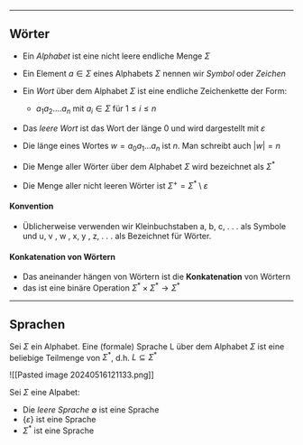 
---
## Wörter
- Ein _Alphabet_ ist eine nicht leere endliche Menge $\Sigma$
- Ein Element $a\in\Sigma$ eines Alphabets $\Sigma$ nennen wir _Symbol_ oder _Zeichen_
- Ein _Wort_ über dem Alphabet $\Sigma$ ist eine endliche Zeichenkette der Form:
	- $a_{1}a_{2}....a_{n}$ mit $a_{i}\in\Sigma$ für $1\le i\le n$ 
- Das _leere Wort_ ist das Wort der länge $0$ und wird dargestellt mit $\varepsilon$

- Die länge eines Wortes $w=a_0a_1...a_n$ ist $n$. Man schreibt auch $|w|=n$ 
- Die Menge aller Wörter über dem Alphabet $\Sigma$ wird bezeichnet als $\Sigma^*$ 
- Die Menge aller nicht leeren Wörter ist $\Sigma^{+}=\Sigma^{*}\setminus \varepsilon$ 

#### Konvention
- Üblicherweise verwenden wir Kleinbuchstaben a, b, c, . . . als Symbole und u, v , w , x, y , z, . . . als Bezeichnet für Wörter.

#### Konkatenation von Wörtern
- Das aneinander hängen von Wörtern ist die __Konkatenation__ von Wörtern
- das ist eine binäre Operation $\Sigma^{*}\times\Sigma^*\rightarrow\Sigma^*$ 

---
## Sprachen
Sei $\Sigma$ ein Alphabet. Eine (formale) Sprache L über dem Alphabet $\Sigma$ ist eine beliebige
Teilmenge von $\Sigma^*$, d.h. $L\subseteq \Sigma^*$ 

![[Pasted image 20240516121133.png]]

Sei $\Sigma$ eine Alpabet:
- Die _leere Sprache_ $\emptyset$ ist eine Sprache
- $\lbrace\varepsilon\rbrace$ ist eine Sprache
- $\Sigma^*$ ist eine Sprache



